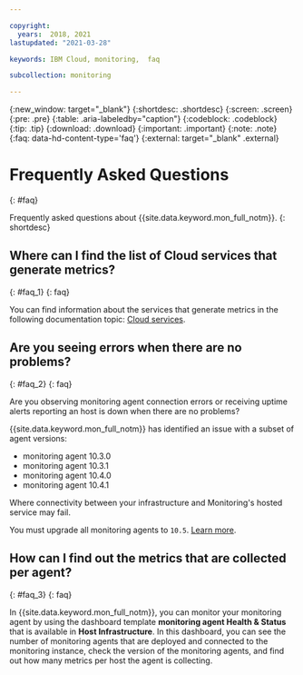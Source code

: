```yaml
---

copyright:
  years:  2018, 2021
lastupdated: "2021-03-28"

keywords: IBM Cloud, monitoring,  faq

subcollection: monitoring

---
```


{:new_window: target="_blank"}
{:shortdesc: .shortdesc}
{:screen: .screen}
{:pre: .pre}
{:table: .aria-labeledby="caption"}
{:codeblock: .codeblock}
{:tip: .tip}
{:download: .download}
{:important: .important}
{:note: .note}
{:faq: data-hd-content-type='faq'}
{:external: target="_blank" .external}


# Frequently Asked Questions
{: #faq}

Frequently asked questions about {{site.data.keyword.mon_full_notm}}.
{: shortdesc}

## Where can I find the list of Cloud services that generate metrics?
{: #faq_1}
{: faq}

You can find information about the services that generate metrics in the following documentation topic: [Cloud services](/docs/monitoring?topic=monitoring-cloud_services).


## Are you seeing errors when there are no problems? 
{: #faq_2}
{: faq}

Are you observing monitoring agent connection errors or receiving uptime alerts reporting an host is down when there are no problems?

{{site.data.keyword.mon_full_notm}} has identified an issue with a subset of agent versions:
- monitoring agent 10.3.0
- monitoring agent 10.3.1
- monitoring agent 10.4.0
- monitoring agent 10.4.1 

Where connectivity between your infrastructure and Monitoring's hosted service may fail.

You must upgrade all monitoring agents to `10.5`. [Learn more](/docs/monitoring?topic=monitoring-troubleshoot#troubleshoot-entry-3).



## How can I find out the metrics that are collected per agent?
{: #faq_3}
{: faq}

In {{site.data.keyword.mon_full_notm}}, you can monitor your monitoring agent by using the dashboard template **monitoring agent Health & Status** that is available in **Host Infrastructure**. In this dashboard, you can see the number of monitoring agents that are deployed and connected to the monitoring instance, check the version of the monitoring agents, and find out how many metrics per host the agent is collecting.



